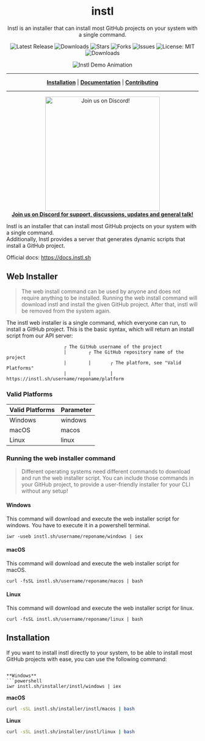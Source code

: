 <h1 align="center">instl</h1>
<p align="center">Instl is an installer that can install most GitHub projects on your system with a single command.</p>

<p align="center">

<a style="text-decoration: none" href="https://github.com/installer/instl/releases">
<img src="https://img.shields.io/github/v/release/installer/instl?style=flat-square" alt="Latest Release">
</a>

<a style="text-decoration: none" href="https://github.com/installer/instl/releases">
<img src="https://img.shields.io/github/downloads/installer/instl/total.svg?style=flat-square" alt="Downloads">
</a>

<a style="text-decoration: none" href="https://github.com/installer/instl/stargazers">
<img src="https://img.shields.io/github/stars/installer/instl.svg?style=flat-square" alt="Stars">
</a>

<a style="text-decoration: none" href="https://github.com/installer/instl/fork">
<img src="https://img.shields.io/github/forks/installer/instl.svg?style=flat-square" alt="Forks">
</a>

<a style="text-decoration: none" href="https://github.com/installer/instl/issues">
<img src="https://img.shields.io/github/issues/installer/instl.svg?style=flat-square" alt="Issues">
</a>

<a style="text-decoration: none" href="https://opensource.org/licenses/MIT">
<img src="https://img.shields.io/badge/License-MIT-yellow.svg?style=flat-square" alt="License: MIT">
</a>

<br/>

<a style="text-decoration: none" href="https://github.com/installer/instl/releases">
<img src="https://img.shields.io/badge/platform-windows%20%7C%20macos%20%7C%20linux-informational?style=for-the-badge" alt="Downloads">
</a>

<br/>

</p>

<p align="center">
<img src="https://user-images.githubusercontent.com/31022056/119270816-de43ba80-bbfe-11eb-92af-4b4eaf859399.gif" alt="Instl Demo Animation">
</p>

----

<p align="center">
<strong><a href="https://installer.github.io/instl/#/installation">Installation</a></strong>
|
<strong><a href="https://installer.github.io/instl/#/docs">Documentation</a></strong>
|
<strong><a href="https://installer.github.io/instl/#/CONTRIBUTING">Contributing</a></strong>
</p>

----

<p align="center">
<a href="https://discord.gg/vE2dNkfAmF">
<img width="300" src="https://user-images.githubusercontent.com/31022056/158916278-4504b838-7ecb-4ab9-a900-7dc002aade78.png" alt="Join us on Discord!" />
<br/>
<b>Join us on Discord for support, discussions, updates and general talk!</b>
</a>
</p>

Instl is an installer that can install most GitHub projects on your system with a single command.  
Additionally, Instl provides a server that generates dynamic scripts that install a GitHub project.  

Official docs: https://docs.instl.sh

## Web Installer

> The web install command can be used by anyone and does not require anything to be installed.
> Running the web install command will download instl and install the given GitHub project.
> After that, instl will be removed from the system again.

The instl web installer is a single command, which everyone can run, to install a GitHub project.
This is the basic syntax, which will return an install script from our API server:

                         ┌ The GitHub username of the project
                         |        ┌ The GitHub repository name of the project
                         |        |       ┌ The platform, see "Valid Platforms"
                         |        |       |
	https://instl.sh/username/reponame/platform

### Valid Platforms

| Valid Platforms | Parameter |
|-----------------|-----------|
|     Windows     |  windows  |
|      macOS      |  macos    |
|      Linux      |  linux    |

### Running the web installer command

> Different operating systems need different commands to download and run the web installer script.
> You can include those commands in your GitHub project, to provide a user-friendly installer for your CLI without any setup!

#### Windows

This command will download and execute the web installer script for windows.
You have to execute it in a powershell terminal.

	iwr -useb instl.sh/username/reponame/windows | iex

#### macOS

This command will download and execute the web installer script for macOS.

	curl -fsSL instl.sh/username/reponame/macos | bash

#### Linux

This command will download and execute the web installer script for linux.

	curl -fsSL instl.sh/username/reponame/linux | bash


## Installation

If you want to install instl directly to your system, to be able to install most GitHub projects with ease, you can use the following command:

```

**Windows**
```powershell
iwr instl.sh/installer/instl/windows | iex
```

**macOS**
```bash
curl -sSL instl.sh/installer/instl/macos | bash
```

**Linux**
```bash
curl -sSL instl.sh/installer/instl/linux | bash
```
